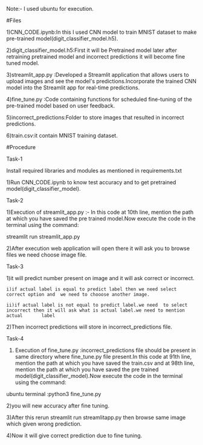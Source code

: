 

Note:- I used ubuntu for execution.


#Files

1)CNN_CODE.ipynb:In this I used CNN model to train MNIST dataset to make pre-trained model(digit_classifier_model.h5).

2)digit_classifier_model.h5:First it will be Pretrained model later after retraining pretrained model and incorrect predictions it will become fine tuned model.

3)streamlit_app.py :Developed a Streamlit application that allows users to upload images and see the model's predictions.Incorporate the trained CNN model into the Streamlit app for real-time predictions.

4)fine_tune.py :Code containing functions for scheduled fine-tuning of the pre-trained model based on user feedback.
 
5)incorrect_predictions:Folder to store images that resulted in incorrect predictions.

6)train.csv:it contain MNIST training dataset.


#Procedure

Task-1

Install required libraries and modules as mentioned in requirements.txt 

1)Run CNN_CODE.ipynb to know test accuracy and to get pretrained model(digit_classifier_model).


Task-2

1)Execution of streamlit_app.py :- In this code at 10th line, mention the path at which you have saved the pre trained model.Now execute the code in the terminal using the command:

   streamlit run streamlit_app.py
   
2)After execution web application will open there it will ask you to browse files
we need choose image file.


Task-3

1)it will predict number present on image and it will ask correct or incorrect.

    i)if actual label is equal to predict label then we need select correct option and  we need to chooose another image.
    
    ii)if actual label is not equal to predict label.we need  to select incorrect then it will ask what is actual label.we need to mention actual 		label
    
2)Then incorrect predictions will store in incorrect_predictions file.


Task-4
1) Execution of  fine_tune.py :incorrect_predictions file should be present in same directory where fine_tune.py file present.In this code at 91th line, mention the path at which you have saved the train.csv and  at 98th line, mention the path at which you have saved the pre trained model(digit_classifier_model).Now execute the code in the terminal using the command:

ubuntu terminal :python3 fine_tune.py

2)you will new accuracy after fine tuning.

3)After this rerun streamlit run streamlitapp.py then browse same image which given wrong prediction.

4)Now it will give correct prediction due to fine tuning.




